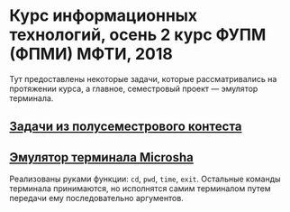 # **Курс информационных технологий, осень 2 курс ФУПМ (ФПМИ) МФТИ, 2018**

Тут предоставлены некоторые задачи, которые рассматривались на протяжении курса, а главное, семестровый проект — эмулятор терминала.

## [**Задачи из полусеместрового контеста**](contest)

## [**Эмулятор терминала Microsha**](Microsha.cpp)

Реализованы руками функции: `cd`, `pwd`, `time`, `exit`. Остальные команды терминала принимаются, но исполнятся самим терминалом путем передачи ему последовательно аргументов.